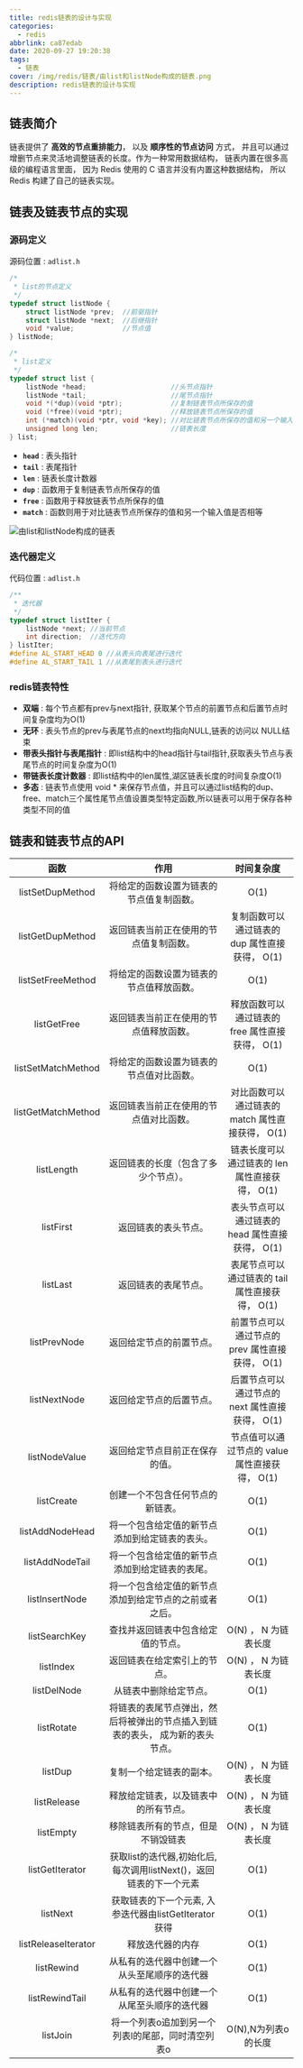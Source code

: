 ```yaml
---
title: redis链表的设计与实现
categories:
  - redis
abbrlink: ca87edab
date: 2020-09-27 19:20:38
tags:
  - 链表
cover: /img/redis/链表/由list和listNode构成的链表.png
description: redis链表的设计与实现
---
```



## 链表简介

链表提供了 **高效的节点重排能力**， 以及 **顺序性的节点访问** 方式， 并且可以通过增删节点来灵活地调整链表的长度。作为一种常用数据结构， 链表内置在很多高级的编程语言里面， 因为 Redis 使用的 C 语言并没有内置这种数据结构， 所以 Redis 构建了自己的链表实现。

## 链表及链表节点的实现

### 源码定义

源码位置 : `adlist.h`

```c
/*
 * list的节点定义
 */
typedef struct listNode {
    struct listNode *prev;  //前驱指针
    struct listNode *next;  //后继指针
    void *value;            //节点值
} listNode;

/*
 * list定义
 */
typedef struct list {
    listNode *head;                     //头节点指针
    listNode *tail;                     //尾节点指针
    void *(*dup)(void *ptr);            //复制链表节点所保存的值
    void (*free)(void *ptr);            //释放链表节点所保存的值
    int (*match)(void *ptr, void *key); //对比链表节点所保存的值和另一个输入值是否相等
    unsigned long len;                  //链表长度
} list;
```

- **`head`** : 表头指针
- **`tail`** : 表尾指针
- **`len`** : 链表长度计数器
- **`dup`** : 函数用于复制链表节点所保存的值
- **`free`** : 函数用于释放链表节点所保存的值
- **`match`** : 函数则用于对比链表节点所保存的值和另一个输入值是否相等

![由list和listNode构成的链表](/img/redis/链表/由list和listNode构成的链表.png)

### 迭代器定义

代码位置 : `adlist.h`

```c
/**
 * 迭代器
 */
typedef struct listIter {
    listNode *next; //当前节点
    int direction;  //迭代方向
} listIter;
#define AL_START_HEAD 0 //从表头向表尾进行迭代
#define AL_START_TAIL 1 //从表尾到表头进行迭代
```

### redis链表特性

- **双端** : 每个节点都有prev与next指针, 获取某个节点的前置节点和后置节点时间复杂度均为O(1)
- **无环** : 表头节点的prev与表尾节点的next均指向NULL,链表的访问以 NULL结束
- **带表头指针与表尾指针** : 即list结构中的head指针与tail指针,获取表头节点与表尾节点的时间复杂度为O(1)
- **带链表长度计数器** : 即list结构中的len属性,湖区链表长度的时间复杂度O(1)
- **多态** : 链表节点使用 void * 来保存节点值，并且可以通过list结构的dup、free、match三个属性尾节点值设置类型特定函数,所以链表可以用于保存各种类型不同的值

## 链表和链表节点的API

|        函数         |                                     作用                                      |                    时间复杂度                    |
| :-----------------: | :---------------------------------------------------------------------------: | :----------------------------------------------: |
|  listSetDupMethod   |                   将给定的函数设置为链表的节点值复制函数。                    |                       O(1)                       |
|  listGetDupMethod   |                    返回链表当前正在使用的节点值复制函数。                     |  复制函数可以通过链表的 dup 属性直接获得， O(1)  |
|  listSetFreeMethod  |                   将给定的函数设置为链表的节点值释放函数。                    |                       O(1)                       |
|     listGetFree     |                    返回链表当前正在使用的节点值释放函数。                     | 释放函数可以通过链表的 free 属性直接获得， O(1)  |
| listSetMatchMethod  |                   将给定的函数设置为链表的节点值对比函数。                    |                       O(1)                       |
| listGetMatchMethod  |                    返回链表当前正在使用的节点值对比函数。                     | 对比函数可以通过链表的 match 属性直接获得， O(1) |
|     listLength      |                     返回链表的长度（包含了多少个节点）。                      |  链表长度可以通过链表的 len 属性直接获得， O(1)  |
|      listFirst      |                             返回链表的表头节点。                              | 表头节点可以通过链表的 head 属性直接获得， O(1)  |
|      listLast       |                             返回链表的表尾节点。                              | 表尾节点可以通过链表的 tail 属性直接获得， O(1)  |
|    listPrevNode     |                           返回给定节点的前置节点。                            | 前置节点可以通过节点的 prev 属性直接获得， O(1)  |
|    listNextNode     |                           返回给定节点的后置节点。                            | 后置节点可以通过节点的 next 属性直接获得， O(1)  |
|    listNodeValue    |                        返回给定节点目前正在保存的值。                         |  节点值可以通过节点的 value 属性直接获得， O(1)  |
|     listCreate      |                       创建一个不包含任何节点的新链表。                        |                       O(1)                       |
|   listAddNodeHead   |                将一个包含给定值的新节点添加到给定链表的表头。                 |                       O(1)                       |
|   listAddNodeTail   |                将一个包含给定值的新节点添加到给定链表的表尾。                 |                       O(1)                       |
|   listInsertNode    |            将一个包含给定值的新节点添加到给定节点的之前或者之后。             |                       O(1)                       |
|    listSearchKey    |                      查找并返回链表中包含给定值的节点。                       |               O(N) ， N 为链表长度               |
|      listIndex      |                         返回链表在给定索引上的节点。                          |               O(N) ， N 为链表长度               |
|     listDelNode     |                            从链表中删除给定节点。                             |                       O(1)                       |
|     listRotate      | 将链表的表尾节点弹出，然后将被弹出的节点插入到链表的表头， 成为新的表头节点。 |                       O(1)                       |
|       listDup       |                           复制一个给定链表的副本。                            |               O(N) ， N 为链表长度               |
|     listRelease     |                     释放给定链表，以及链表中的所有节点。                      |               O(N) ， N 为链表长度               |
|      listEmpty      |                      移除链表所有的节点，但是不销毁链表                       |               O(N) ， N 为链表长度               |
|   listGetIterator   |      获取list的迭代器,初始化后,每次调用listNext()，返回链表的下一个元素       |                       O(1)                       |
|      listNext       |             获取链表的下一个元素, 入参迭代器由listGetIterator获得             |                       O(1)                       |
| listReleaseIterator |                               释放迭代器的内存                                |                       O(1)                       |
|     listRewind      |                 从私有的迭代器中创建一个从头至尾顺序的迭代器                  |                       O(1)                       |
|   listRewindTail    |                 从私有的迭代器中创建一个从尾至头顺序的迭代器                  |                       O(1)                       |
|      listJoin       |               将一个列表o追加到另一个列表l的尾部，同时清空列表o               |               O(N),N为列表o的长度                |
